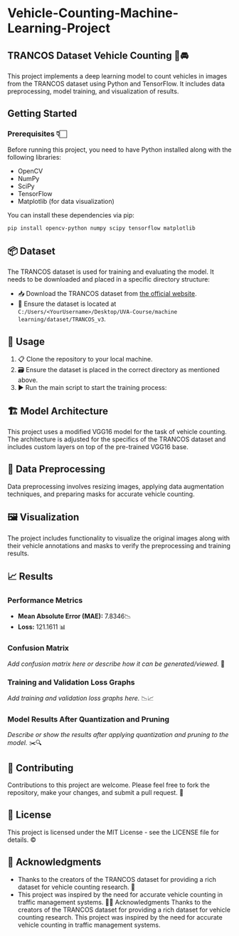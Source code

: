 # Vehicle-Counting-Machine-Learning-Project

## TRANCOS Dataset Vehicle Counting 🚦🚘

This project implements a deep learning model to count vehicles in images from the TRANCOS dataset using Python and TensorFlow. It includes data preprocessing, model training, and visualization of results.

## Getting Started

### Prerequisites 👇🏻

Before running this project, you need to have Python installed along with the following libraries:
- OpenCV
- NumPy
- SciPy
- TensorFlow
- Matplotlib (for data visualization)

You can install these dependencies via pip:

```bash
pip install opencv-python numpy scipy tensorflow matplotlib
```

## 📦 Dataset
The TRANCOS dataset is used for training and evaluating the model. It needs to be downloaded and placed in a specific directory structure:
- 📥 Download the TRANCOS dataset from [the official website](http://agamenon.tsc.uah.es/Personales/rlopez/data/trancos/).
- 📁 Ensure the dataset is located at `C:/Users/<YourUsername>/Desktop/UVA-Course/machine learning/dataset/TRANCOS_v3`.

## 🚀 Usage
1. 📋 Clone the repository to your local machine.
2. 🗃️ Ensure the dataset is placed in the correct directory as mentioned above.
3. ▶️ Run the main script to start the training process:

## 🏗️ Model Architecture
This project uses a modified VGG16 model for the task of vehicle counting. The architecture is adjusted for the specifics of the TRANCOS dataset and includes custom layers on top of the pre-trained VGG16 base.

## 🔄 Data Preprocessing
Data preprocessing involves resizing images, applying data augmentation techniques, and preparing masks for accurate vehicle counting.

## 🖼️ Visualization
The project includes functionality to visualize the original images along with their vehicle annotations and masks to verify the preprocessing and training results.

## 📈 Results

### Performance Metrics
- **Mean Absolute Error (MAE):**  7.8346📉
- **Loss:** 121.1611  📊

### Confusion Matrix
_Add confusion matrix here or describe how it can be generated/viewed._ 🧩

### Training and Validation Loss Graphs
_Add training and validation loss graphs here._ 📉📈

### Model Results After Quantization and Pruning
_Describe or show the results after applying quantization and pruning to the model._ ✂️🔍

## 👥 Contributing
Contributions to this project are welcome. Please feel free to fork the repository, make your changes, and submit a pull request. 🤝

## 📜 License
This project is licensed under the MIT License - see the LICENSE file for details. ©️

## 🙏 Acknowledgments
- Thanks to the creators of the TRANCOS dataset for providing a rich dataset for vehicle counting research. 🎉
- This project was inspired by the need for accurate vehicle counting in traffic management systems. 🚗🚦
Acknowledgments
Thanks to the creators of the TRANCOS dataset for providing a rich dataset for vehicle counting research.
This project was inspired by the need for accurate vehicle counting in traffic management systems.

